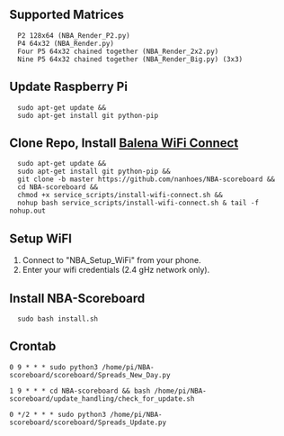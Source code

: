 ## Supported Matrices
      P2 128x64 (NBA_Render_P2.py)
      P4 64x32 (NBA_Render.py)
      Four P5 64x32 chained together (NBA_Render_2x2.py)
      Nine P5 64x32 chained together (NBA_Render_Big.py) (3x3)

## Update Raspberry Pi
      sudo apt-get update &&
      sudo apt-get install git python-pip
      
## Clone Repo, Install [Balena WiFi Connect](https://github.com/balena-os/wifi-connect)
      sudo apt-get update &&
      sudo apt-get install git python-pip &&
      git clone -b master https://github.com/nanhoes/NBA-scoreboard &&
      cd NBA-scoreboard &&
      chmod +x service_scripts/install-wifi-connect.sh &&
      nohup bash service_scripts/install-wifi-connect.sh & tail -f nohup.out
      
## Setup WiFI
1. Connect to "NBA_Setup_WiFi" from your phone.
2. Enter your wifi credentials (2.4 gHz network only).

## Install NBA-Scoreboard
      sudo bash install.sh

## Crontab

    0 9 * * * sudo python3 /home/pi/NBA-scoreboard/scoreboard/Spreads_New_Day.py

    1 9 * * * cd NBA-scoreboard && bash /home/pi/NBA-scoreboard/update_handling/check_for_update.sh

    0 */2 * * * sudo python3 /home/pi/NBA-scoreboard/scoreboard/Spreads_Update.py
